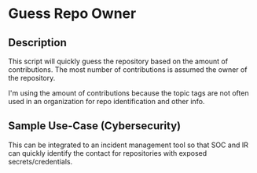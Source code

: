 # Guess Repo Owner

## Description
This script will quickly guess the repository based on the amount of contributions. The most number of contributions is assumed the owner of the repository.

I'm using the amount of contributions because the topic tags are not often used in an organization for repo identification and other info.

## Sample Use-Case (Cybersecurity)
This can be integrated to an incident management tool so that SOC and IR can quickly identify the contact for repositories with exposed secrets/credentials.
